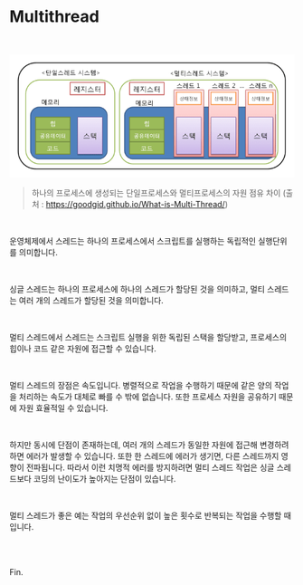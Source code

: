 # Multithread

<br>

![멀티스레드](hogeun.assets/what_is_multi_thread_1.png)

>하나의 프로세스에 생성되는 단일프로세스와 멀티프로세스의 자원 점유 차이 (출처 : https://goodgid.github.io/What-is-Multi-Thread/)

<br>

운영체제에서 스레드는 하나의 프로세스에서 스크립트를 실행하는 독립적인 실행단위를 의미합니다.

<br>

싱글 스레드는 하나의 프로세스에 하나의 스레드가 할당된 것을 의미하고,
멀티 스레드는 여러 개의 스레드가 할당된 것을 의미합니다.

<br>

멀티 스레드에서 스레드는 스크립트 실행을 위한 독립된 스택을 할당받고,
프로세스의 힙이나 코드 같은 자원에 접근할 수 있습니다.

<br>

멀티 스레드의 장점은 속도입니다.
병렬적으로 작업을 수행하기 때문에 같은 양의 작업을 처리하는 속도가 대체로 빠를 수 밖에 없습니다.
또한 프로세스 자원을 공유하기 때문에 자원 효율적일 수 있습니다.

<br>

하지만 동시에 단점이 존재하는데,
여러 개의 스레드가 동일한 자원에 접근해 변경하려 하면 에러가 발생할 수 있습니다.
또한 한 스레드에 에러가 생기면, 다른 스레드까지 영향이 전파됩니다.
따라서 이런 치명적 에러를 방지하려면 멀티 스레드 작업은 싱글 스레드보다 코딩의 난이도가 높아지는 단점이 있습니다.

<br>

멀티 스레드가 좋은 예는 작업의 우선순위 없이 높은 횟수로 반복되는 작업을 수행할 때입니다.

<br><br>

Fin.